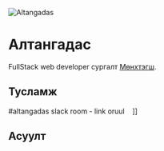 ![Altangadas](htts://www.altangadas.com)

# Алтангадас

FullStack web developer сургалт [Мөнхтэгш](https://Munkhtegsh.com/).

## Тусламж

#altangadas slack room - link oruul    ]]

## Асуулт

